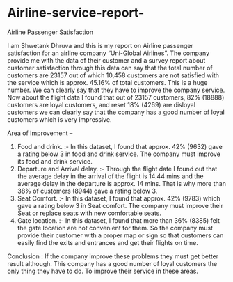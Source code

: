 # Airline-service-report-

Airline Passenger Satisfaction

I am Shwetank Dhruva and this is my report on Airline passenger satisfaction for an airline company “Uni-Global Airlines”. The company provide me with the data of their customer and a survey report about customer satisfaction through this data can say that the total number of customers are 23157 out of which 10,458 customers are not satisfied with the service which is approx. 45.16% of total customers. This is a huge number. We can clearly say that they have to improve the company service. Now about the flight data I found that out of 23157 customers, 82% (18888) customers are loyal customers, and reset 18% (4269) are disloyal customers we can clearly say that the company has a good number of loyal customers which is very impressive.

Area of Improvement –
1.	Food and drink.  :- In this dataset, I found that approx. 42% (9632) gave a rating below 3 in food and drink service. The company must improve its food and drink service.
2.	Departure and Arrival delay. :- Through the flight date I found out that the average delay in the arrival of the flight is 14.44 mins and the average delay in the departure is approx. 14 mins. That is why more than 38% of customers (8944) gave a rating below 3.
3.	Seat Comfort. :- In this dataset, I found that approx. 42% (9783) which gave a rating below 3 in Seat comfort. The company must improve their Seat or replace seats with new comfortable seats.
4.	Gate location. :- In this dataset, I found that more than 36% (8385) felt the gate location are not convenient for them. So the company must provide their customer with a proper map or sign so that customers can easily find the exits and entrances and get their flights on time.


Conclusion :
 If the company improve these problems they must get better result although. This company has a good number of loyal customers the only thing they have to do. To improve their service in these areas.



